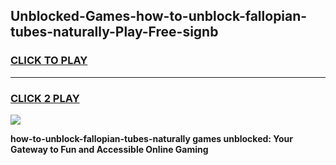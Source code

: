 
## Unblocked-Games-how-to-unblock-fallopian-tubes-naturally-Play-Free-signb
<h3>
<a href="https://premium76.site?title=how-to-unblock-fallopian-tubes-naturally&ref=19M">CLICK TO PLAY</a></h3>
<hr>

<h3>
<a href="https://premium76.site?title=how-to-unblock-fallopian-tubes-naturally&ref=19M">CLICK 2 PLAY</a>
  
</h3>

<a href="https://premium76.site?title=how-to-unblock-fallopian-tubes-naturally&ref=19M"><img src="https://clearcache.store/games.png"></a>


**how-to-unblock-fallopian-tubes-naturally games unblocked: Your Gateway to Fun and Accessible Online Gaming**
